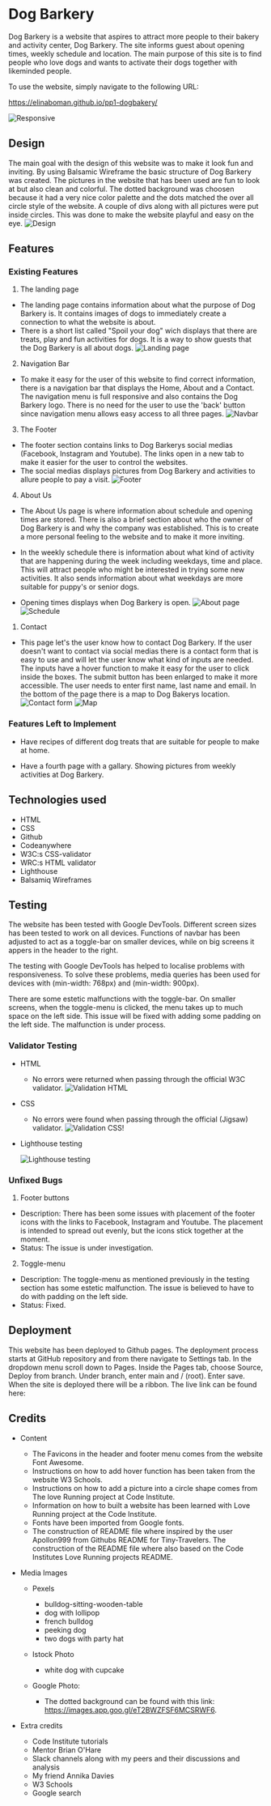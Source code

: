 # Dog Barkery

Dog Barkery is a website that aspires to attract more people to their bakery and activity center, Dog Barkery. The site informs guest about opening times, weekly schedule and location. The main purpose of this site is to find people who love dogs and wants to activate their dogs together with likeminded people.

To use the website, simply navigate to the following URL:

<https://elinaboman.github.io/pp1-dogbakery/>

![Responsive](docs./responsive.png)

## Design

The main goal with the design of this website was to make it look fun and inviting. By using Balsamic Wireframe the basic structure of Dog Barkery was created. The pictures in the website that has been used are fun to look at but also clean and colorful. The dotted background was choosen because it had a very nice color palette and the dots matched the over all circle style of the website. A couple of divs along with all pictures were put inside circles. This was done to make the website playful and easy on the eye.
![Design](docs./balsamiqwireframe.png)

## Features

### Existing Features

1. The landing page

- The landing page contains information about what the purpose of Dog Barkery is. It contains images of dogs to immediately create a connection to what the website is about.
- There is a short list called "Spoil your dog" wich displays that there are treats, play and fun activities for dogs. It is a way to show guests that the Dog Barkery is all about dogs.
![Landing page](docs./landingpage.png)

2. Navigation Bar

- To make it easy for the user of this website to find correct information, there is a navigation bar that displays the Home, About and a Contact. The navigation menu is full responsive and also contains the Dog Barkery logo. There is no need for the user to use the 'back' button since navigation menu allows easy access to all three pages.
![Navbar](docs./navbar.png)

3. The Footer

- The footer section contains links to Dog Barkerys social medias (Facebook, Instagram and Youtube). The links open in a new tab to make it easier for the user to control the websites.
- The social medias displays pictures from Dog Barkery and activities to allure people to pay a visit.
![Footer](docs./footer.png)

4. About Us

- The About Us page is where information about schedule and opening times are stored. There is also a brief section about who the owner of Dog Barkery is and why the company was established. This is to create a more personal feeling to the website and to make it more inviting.

- In the weekly schedule there is information about what kind of activity that are happening during the week including weekdays, time and place. This will attract people who might be interested in trying some new activities. It also sends information about what weekdays are more suitable for puppy's or senior dogs.

- Opening times displays when Dog Barkery is open.
![About page](docs./about-page.png)
![Schedule](docs./schedule.png)

1. Contact

- This page let's the user know how to contact Dog Barkery. If the user doesn't want to contact via social medias there is a contact form that is easy to use and will let the user know what kind of inputs are needed. The inputs have a hover function to make it easy for the user to click inside the boxes. The submit button has been enlarged to make it more accessible. The user needs to enter first name, last name and email. In the bottom of the page there is a map to Dog Bakerys location. 
![Contact form](docs./contactform.png)
![Map](docs./map.png)


### Features Left to Implement

* Have recipes of different dog treats that are suitable for people to make at home.

* Have a fourth page with a gallary. Showing pictures from weekly activities at Dog Barkery.


## Technologies used

- HTML
- CSS
- Github
- Codeanywhere
- W3C:s CSS-validator
- WRC:s HTML validator
- Lighthouse
- Balsamiq Wireframes
  

## Testing

The website has been tested with Google DevTools. Different screen sizes has been tested to work on all devices. Functions of navbar has been adjusted to act as a toggle-bar on smaller devices, while on big screens it appers in the header to the right.

The testing with Google DevTools has helped to localise problems with responsiveness. To solve these problems, media queries has been used for devices with (min-width: 768px) and (min-width: 900px).

There are some estetic malfunctions with the toggle-bar. On smaller screens, when the toggle-menu is clicked, the menu takes up to much space on the left side. This issue will be fixed with adding some padding on the left side. The malfunction is under process.

### Validator Testing

- HTML
  - No errors were returned when passing through the official W3C validator.
  ![Validation HTML](docs./validatortesting-html.png)
- CSS
  - No errors were found when passing through the official (Jigsaw) validator.
![Validation CSS](docs./validatortesting-css.png)!
- Lighthouse testing
  
  ![Lighthouse testing](docs./lighthouse.png)

### Unfixed Bugs

1. Footer buttons
  
  * Description: There has been some issues with placement of the footer icons with the links to Facebook, Instagram and Youtube. The placement is intended to spread out evenly, but the icons stick together at the moment.
* Status: The issue is under investigation.

2. Toggle-menu
  * Description: The toggle-menu as mentioned previously in the testing section has some estetic malfunction. The issue is believed to have to do with padding on the left side.
  * Status: Fixed.


## Deployment

This website has been deployed to Github pages. The deployment process starts at GitHub repository and from there navigate to Settings tab. In the dropdown menu scroll down to Pages. Inside the Pages tab, choose Source, Deploy from branch. Under branch, enter main and / (root). Enter save. When the site is deployed there will be a ribbon.
The live link can be found here: 

<!---Enter code to live website----->

## Credits 

* Content
  * The Favicons in the header and footer menu comes from the website Font Awesome.
  * Instructions on how to add hover function has been taken from the website W3 Schools.
  * Instructions on how to add a picture into a circle shape comes from The love Running project at Code Institute.
  * Information on how to built a website has been learned with Love Running project at the Code Institute.
  * Fonts have been imported from Google fonts.
  - The construction of README file where inspired by the user Apollon999 from Githubs README for Tiny-Travelers. The construction of the README file where also based on the Code Institutes Love Running projects README.

* Media Images
  *  Pexels
     *  bulldog-sitting-wooden-table
     *  dog with lollipop
     *  french bulldog
     *  peeking dog
     *  two dogs with party hat


  * Istock Photo
    * white dog with cupcake
  
  
  * Google Photo:  
    *   The dotted background can be found with this link: <https://images.app.goo.gl/eT2BWZFSF6MCSRWF6>.
  
* Extra credits
  * Code Institute tutorials
  * Mentor Brian O'Hare
  * Slack channels along with my peers and their discussions and analysis
  * My friend Annika Davies
  * W3 Schools
  * Google search
  